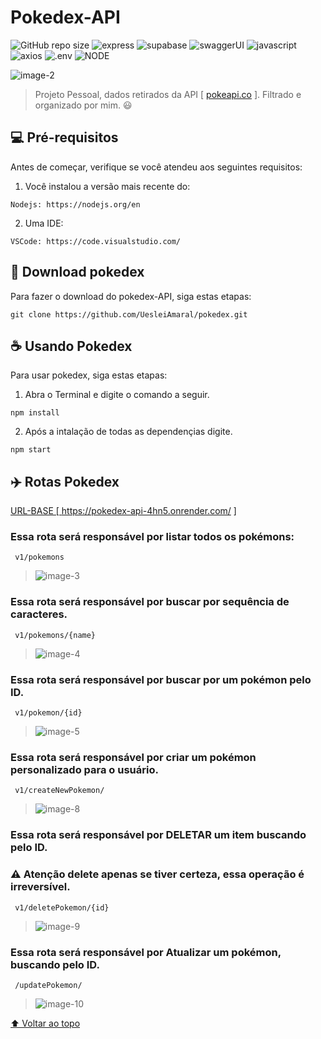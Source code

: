 # Pokedex-API

![GitHub repo size](https://img.shields.io/github/repo-size/UesleiAmaral/pokedex)
![express](https://img.shields.io/badge/-EXPRESS-red)
![supabase](https://img.shields.io/badge/-SUPABASE-blueviolet)
![swaggerUI](https://img.shields.io/badge/-SWAGGERUI-brightgreen)
![javascript](https://img.shields.io/badge/-JAVASCRIPT-yellow)
![axios](https://img.shields.io/badge/-AXIOS-black)
![.env](https://img.shields.io/badge/.ENV-orange)
![NODE](https://img.shields.io/badge/-NODE-brightgreen)

<img src="https://i.ibb.co/FK8WJFv/image-2.png" alt="image-2" border="0">


> Projeto Pessoal, dados retirados da API [ <a href="https://pokeapi.co" target="blank_">pokeapi.co</a> ]. Filtrado e organizado por mim. 😃

## 💻 Pré-requisitos

Antes de começar, verifique se você atendeu aos seguintes requisitos:

1. Você instalou a versão mais recente do:
```
Nodejs: https://nodejs.org/en
```

2. Uma IDE:
```
VSCode: https://code.visualstudio.com/ 
```

## 🚀 Download pokedex

Para fazer o download do pokedex-API, siga estas etapas:

```
git clone https://github.com/UesleiAmaral/pokedex.git
```

## ☕ Usando Pokedex

Para usar pokedex, siga estas etapas:


1. Abra o Terminal e digite o comando a seguir.
```
npm install
```
2. Após a intalação de todas as dependençias digite.

```
npm start
```
## ✈️ Rotas Pokedex

<a href="https://pokedex-api-4hn5.onrender.com/" target="blank_">URL-BASE [ https://pokedex-api-4hn5.onrender.com/ ] </a>

### Essa rota será responsável por listar todos os pokémons:
` v1/pokemons`

> <img src="https://i.ibb.co/Ctn1hFk/image-3.png" alt="image-3" border="0">

### Essa rota será responsável por buscar por sequência de caracteres. 
` v1/pokemons/{name}`

> <img src="https://i.ibb.co/wJy9pk7/image-4.png" alt="image-4" border="0">

### Essa rota será responsável por buscar por um pokémon pelo ID. 
` v1/pokemon/{id}`

> <img src="https://i.ibb.co/5XQ6XGH/image-5.png" alt="image-5" border="0">

### Essa rota será responsável por criar um pokémon personalizado para o usuário. 
` v1/createNewPokemon/`

> <img src="https://i.ibb.co/JFsnmv8/image-8.png" alt="image-8" border="0">

### Essa rota será responsável por DELETAR um item buscando pelo ID. 
### ⚠️ Atenção delete apenas se tiver certeza, essa operação é irreversível. 
` v1/deletePokemon/{id}`

> <img src="https://i.ibb.co/9WZqgPb/image-9.png" alt="image-9" border="0">

### Essa rota será responsável por Atualizar um pokémon, buscando pelo ID. 
` /updatePokemon/`

> <img src="https://i.ibb.co/1bm7PPC/image-10.png" alt="image-10" border="0">



[⬆ Voltar ao topo](#pokedex-API)
